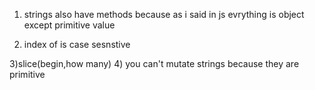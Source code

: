1. strings also have methods because as i said in js evrything is object except primitive value

2) index of is case sesnstive

3)slice(begin,how many) 4) you can't mutate strings because they are primitive
